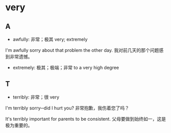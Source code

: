 # very

## A

- awfully: 非常；极其 very; extremely

I'm awfully sorry about that problem the other day.
我对前几天的那个问题感到非常遗憾。

- extremely: 极其；极端；非常 to a very high degree

## T

- terribly: 非常；很 very

I'm terribly sorry─did I hurt you?
非常抱歉，我伤着您了吗？

It's terribly important for parents to be consistent.
父母要做到始终如一，这是极为重要的。
